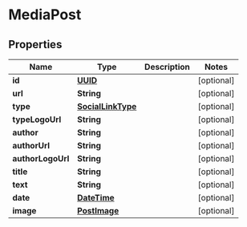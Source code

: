 # MediaPost

## Properties
Name | Type | Description | Notes
------------ | ------------- | ------------- | -------------
**id** | [**UUID**](UUID.md) |  |  [optional]
**url** | **String** |  |  [optional]
**type** | [**SocialLinkType**](SocialLinkType.md) |  |  [optional]
**typeLogoUrl** | **String** |  |  [optional]
**author** | **String** |  |  [optional]
**authorUrl** | **String** |  |  [optional]
**authorLogoUrl** | **String** |  |  [optional]
**title** | **String** |  |  [optional]
**text** | **String** |  |  [optional]
**date** | [**DateTime**](DateTime.md) |  |  [optional]
**image** | [**PostImage**](PostImage.md) |  |  [optional]

